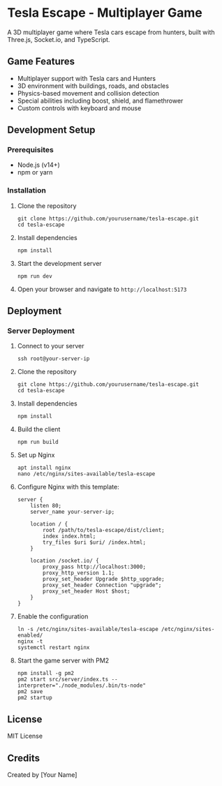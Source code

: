 # Tesla Escape - Multiplayer Game

A 3D multiplayer game where Tesla cars escape from hunters, built with Three.js, Socket.io, and TypeScript.

## Game Features

- Multiplayer support with Tesla cars and Hunters
- 3D environment with buildings, roads, and obstacles
- Physics-based movement and collision detection
- Special abilities including boost, shield, and flamethrower
- Custom controls with keyboard and mouse

## Development Setup

### Prerequisites

- Node.js (v14+)
- npm or yarn

### Installation

1. Clone the repository
   ```
   git clone https://github.com/yourusername/tesla-escape.git
   cd tesla-escape
   ```

2. Install dependencies
   ```
   npm install
   ```

3. Start the development server
   ```
   npm run dev
   ```

4. Open your browser and navigate to `http://localhost:5173`

## Deployment

### Server Deployment

1. Connect to your server
   ```
   ssh root@your-server-ip
   ```

2. Clone the repository
   ```
   git clone https://github.com/yourusername/tesla-escape.git
   cd tesla-escape
   ```

3. Install dependencies
   ```
   npm install
   ```

4. Build the client
   ```
   npm run build
   ```

5. Set up Nginx
   ```
   apt install nginx
   nano /etc/nginx/sites-available/tesla-escape
   ```

6. Configure Nginx with this template:
   ```
   server {
       listen 80;
       server_name your-server-ip;

       location / {
           root /path/to/tesla-escape/dist/client;
           index index.html;
           try_files $uri $uri/ /index.html;
       }

       location /socket.io/ {
           proxy_pass http://localhost:3000;
           proxy_http_version 1.1;
           proxy_set_header Upgrade $http_upgrade;
           proxy_set_header Connection "upgrade";
           proxy_set_header Host $host;
       }
   }
   ```

7. Enable the configuration
   ```
   ln -s /etc/nginx/sites-available/tesla-escape /etc/nginx/sites-enabled/
   nginx -t
   systemctl restart nginx
   ```

8. Start the game server with PM2
   ```
   npm install -g pm2
   pm2 start src/server/index.ts --interpreter="./node_modules/.bin/ts-node"
   pm2 save
   pm2 startup
   ```

## License

MIT License

## Credits

Created by [Your Name] 